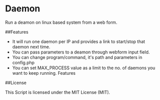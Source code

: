 # Daemon
Run a deamon on linux based system from a web form. 

##Features
* It will run one daemon per IP and provides a link to start/stop that daemon next time. 
* You can pass parameters to a deamon through webform input field. 
* You can change program/command, it's path and parameters in config.php
* You can set MAX_PROCESS value as a limit to the no. of daemons you want to keep running.
Features

##License

This Script is licensed under the MIT License (MIT).
